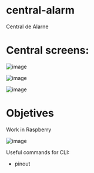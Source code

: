# central-alarm

Central de Alarne

# Central screens:

![image](https://github.com/gabflag/central_alarm_raspberry/assets/95552879/8460a3e2-2c30-4333-bb4f-2a88137c5553)

![image](https://github.com/gabflag/central_alarm_raspberry/assets/95552879/dd3e9398-25c5-4dd2-811b-669e93f253b2)

![image](https://github.com/gabflag/central_alarm_raspberry/assets/95552879/55023873-e594-4dc1-9342-faeea0ba1041)


# Objetives

Work in Raspberry

![image](https://github.com/gabflag/central_alarm_raspberry/assets/95552879/55b77b0d-8453-4e8f-83ef-6ddc9dde64a1)


Useful commands for CLI:
   
  - pinout

